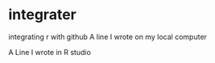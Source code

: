 # integrater
integrating r with github
A line I wrote on my local computer 

A Line I wrote in R studio
